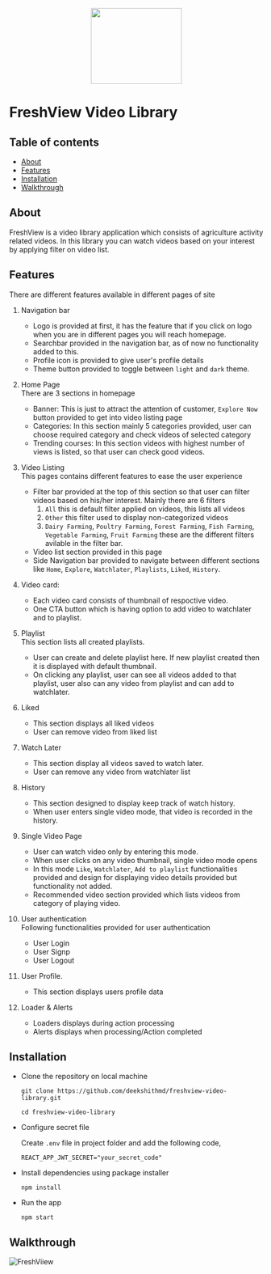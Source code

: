 <p align="center">
  <img src="https://i.postimg.cc/fR92NM3L/fresh.png" height="150px" width="180px"/>
</p>

# FreshView Video Library

 ## Table of contents
 * [About](#about)
 * [Features](#features)
 * [Installation](#installation)
 * [Walkthrough](#walkthrough)
 
 ## About
 FreshView is a video library application which consists of agriculture activity related videos. In this library you can watch videos based on your interest by applying filter on video list.
 
 ## Features
 There are different features available in different pages of site
 
 1. Navigation bar
    * Logo is provided at first, it has the feature that if you click on logo when you are in different pages you will reach homepage.
    * Searchbar provided in the navigation bar, as of now no functionality added to this.
    * Profile icon is provided to give user's profile details
    * Theme button provided to toggle between `light` and `dark` theme.
 
 2. Home Page <br>
  There are 3 sections in homepage
    * Banner: 
      This is just to attract the attention of customer, `Explore Now` button provided to get into video listing page
    * Categories: 
      In this section mainly 5 categories provided, user can choose required category and check videos of selected category
    * Trending courses: 
      In this section videos with highest number of views is listed, so that user can check good videos.
    
 3. Video Listing <br>
    This pages contains different features to ease the user experience
      * Filter bar provided at the top of this section so that user can filter videos based on his/her interest. Mainly there are 6 filters
         1. `All` this is default filter applied on videos, this lists all videos
         2. `Other` this filter used to display non-categorized videos
         3. `Dairy Farming`, `Poultry Farming`, `Forest Farming`, `Fish Farming`, `Vegetable Farming`, `Fruit Farming` these are the different filters avilable in the              filter bar.
      * Video list section provided in this page
      * Side Navigation bar provided to navigate between different sections like `Home`, `Explore`, `Watchlater`, `Playlists`, `Liked`, `History`.
 4. Video card:
      * Each video card consists of thumbnail of respoctive video.
      * One CTA button which is having option to add video to watchlater and to playlist.
  
 5. Playlist <br>
    This section lists all created playlists. 
      * User can create and delete playlist here. If new playlist created then it is displayed with default thumbnail.
      * On clicking any playlist, user can see all videos added to that playlist, user also can any video from playlist and can add to watchlater.
 6. Liked <br>
      * This section displays all liked videos
      * User can remove video from liked list
 7. Watch Later <br>
      * This section display all videos saved to watch later.
      * User can remove any video from watchlater list
 8. History <br>
      * This section designed to display keep track of watch history.
      * When user enters single video mode, that video is recorded in the history.
 9. Single Video Page <br>
      * User can watch video only by entering this mode.
      * When user clicks on any video thumbnail, single video mode opens
      * In this mode `Like`, `Watchlater`, `Add to playlist` functionalities provided and design for displaying video details provided but functionality not added.
      * Recommended video section provided which lists videos from category of playing video.
10. User authentication <br>
      Following functionalities provided for user authentication
      * User Login
      * User Signp
      * User Logout
11. User Profile.<br>
      * This section displays users profile data
12. Loader & Alerts <br>
      * Loaders displays during action processing
      * Alerts displays when processing/Action completed

 
## Installation

* Clone the repository on local machine 
  ```
  git clone https://github.com/deekshithmd/freshview-video-library.git
  
  cd freshview-video-library
  ```
* Configure secret file <br>
  
  Create `.env` file in project folder and add the following code,
  ```
  REACT_APP_JWT_SECRET="your_secret_code"
  ```
  
* Install dependencies using package installer 
  ```
  npm install
  ```
  
* Run the app
  ```
  npm start
  ```
  
 ## Walkthrough
 
![FreshViiew](https://github.com/deekshithmd/Data/blob/main/Gifs/freshview-video.gif)
